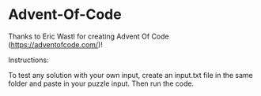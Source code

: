 # Advent-Of-Code
Thanks to Eric Wastl for creating Advent Of Code (https://adventofcode.com/)!

>>>>>>>>>>>>>
Instructions:
>>>>>>>>>>>>>

To test any solution with your own input, create an input.txt file in the same folder
and paste in your puzzle input. Then run the code.

